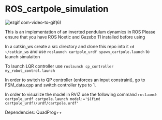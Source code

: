 # ROS_cartpole_simulation
![ezgif com-video-to-gif(6)](https://github.com/OSKOOO/ROS_Cartpole_Simulation/assets/111469977/54fb22ec-a3b3-4bfe-9d65-078153152cf1)


This is an implementation of an inverted pendulum dynamics in ROS
Please ensure that you have ROS Noetic and Gazebo 11 installed before using


In a catkin_ws create a src directory and clone this repo into it
`cd ~/catkin_ws` and use  `roslaunch cartpole_urdf spawn_cartpole.launch` to launch 
simulaiton

To launch LQR controller use `roslaunch cp_controller my_robot_control.launch`

In order to switch to QP controller (enforces an input constraint), go to FSM_data.cpp and switch controller type to 1. 

In order to visualize the model in RVIZ use the following command
`roslaunch cartpole_urdf cartpole.launch model:='$(find cartpole_urdf)/urdf/cartpole.urdf'`

Dependencies: QuadProg++
